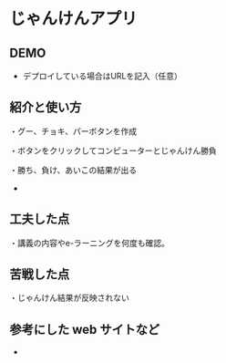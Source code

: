 # じゃんけんアプリ

## DEMO

  - デプロイしている場合はURLを記入（任意）

## 紹介と使い方

  ・グー、チョキ、パーボタンを作成
  
  ・ボタンをクリックしてコンピューターとじゃんけん勝負

  ・勝ち、負け、あいこの結果が出る

  - 

## 工夫した点

   ・講義の内容やe-ラーニングを何度も確認。
  

## 苦戦した点

  ・じゃんけん結果が反映されない

## 参考にした web サイトなど

  - 